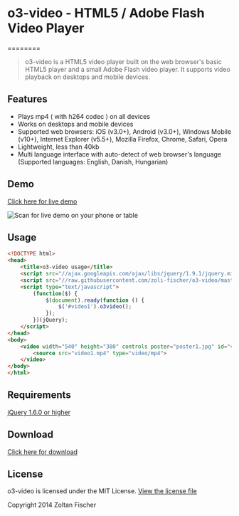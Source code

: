 # o3-video - HTML5 / Adobe Flash Video Player
========

> o3-video is a HTML5 video player built on the web browser's basic HTML5 player and a small Adobe Flash video player. It supports video playback on desktops and mobile devices.

## Features

* Plays mp4 ( with h264 codec ) on all devices
* Works on desktops and mobile devices
* Supported web browsers: iOS (v3.0+), Android (v3.0+), Windows Mobile (v10+), Internet Explorer (v5.5+), Mozilla Firefox, Chrome, Safari, Opera 
* Lightweight, less than 40kb
* Multi language interface with auto-detect of web browser's language (Supported languages: English, Danish, Hungarian)

## Demo

[Click here for live demo](http://d1gsaguqqln0jq.cloudfront.net/demo.html)

![Scan for live demo on your phone or table](http://d1gsaguqqln0jq.cloudfront.net/qr.png)

## Usage

```html
<!DOCTYPE html>
<head>
	<title>o3-video usage</title>	
	<script src="//ajax.googleapis.com/ajax/libs/jquery/1.9.1/jquery.min.js"></script>
	<script src="//raw.githubusercontent.com/zoli-fischer/o3-video/master/o3-video.min.js"></script>
	<script type="text/javascript">
	    (function($) {
	        $(document).ready(function () {                             
	            $('#video1').o3video();        
	        });
	    })(jQuery);
	</script>
</head>
<body>
	<video width="540" height="380" controls poster="poster1.jpg" id="video1">
		<source src="video1.mp4" type="video/mp4"> 
	</video>
</body>
</html>
```
## Requirements

[jQuery 1.6.0 or higher](http://jquery.com/download)

## Download

[Click here for download](/zoli-fischer/o3-video/raw/master/o3-video.1.1.0.zip)

## License

o3-video is licensed under the MIT License. [View the license file](LICENSE)

Copyright 2014 Zoltan Fischer
